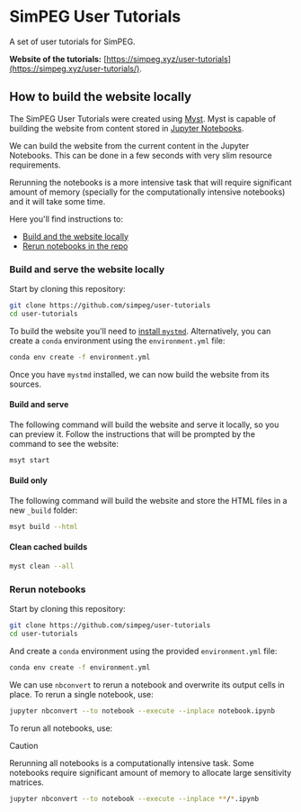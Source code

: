 # SimPEG User Tutorials

A set of user tutorials for SimPEG.

**Website of the tutorials:**
[https://simpeg.xyz/user-tutorials](https://simpeg.xyz/user-tutorials/).


## How to build the website locally

The SimPEG User Tutorials were created using [Myst][mystmd.org]. Myst is
capable of building the website from content stored in [Jupyter
Notebooks][jupyter].

We can build the website from the current content in the Jupyter Notebooks.
This can be done in a few seconds with very slim resource requirements.

Rerunning the notebooks is a more intensive task that will require significant
amount of memory (specially for the computationally intensive notebooks) and it
will take some time.

Here you'll find instructions to:

- [Build and the website locally](#build-and-serve-the-website-locally)
- [Rerun notebooks in the repo](#rerun-notebooks)

### Build and serve the website locally

Start by cloning this repository:

```bash
git clone https://github.com/simpeg/user-tutorials
cd user-tutorials
```

To build the website you'll need to [install `mystmd`][install-mystmd].
Alternatively, you can create a `conda` environment using the `environment.yml`
file:

```bash
conda env create -f environment.yml
```

Once you have `mystmd` installed, we can now build the website from its
sources.

#### Build and serve

The following command will build the website and serve it locally, so you can
preview it. Follow the instructions that will be prompted by the command to see
the website:

```bash
msyt start
```

#### Build only

The following command will build the website and store the HTML files in
a new `_build` folder:

```bash
msyt build --html
```

#### Clean cached builds

```bash
myst clean --all
```

### Rerun notebooks

Start by cloning this repository:

```bash
git clone https://github.com/simpeg/user-tutorials
cd user-tutorials
```

And create a `conda` environment using the provided `environment.yml` file:

```bash
conda env create -f environment.yml
```

We can use `nbconvert` to rerun a notebook and overwrite its output cells
in place.
To rerun a single notebook, use:

```bash
jupyter nbconvert --to notebook --execute --inplace notebook.ipynb
```

To rerun all notebooks, use:

> [!CAUTION]
> Rerunning all notebooks is a computationally intensive task. Some notebooks
> require significant amount of memory to allocate large sensitivity matrices.

```bash
jupyter nbconvert --to notebook --execute --inplace **/*.ipynb
```


[install-mystmd]: https://mystmd.org/guide/quickstart
[jupyter]: https://jupyter.org
[mystmd.org]: https://mystmd.org
